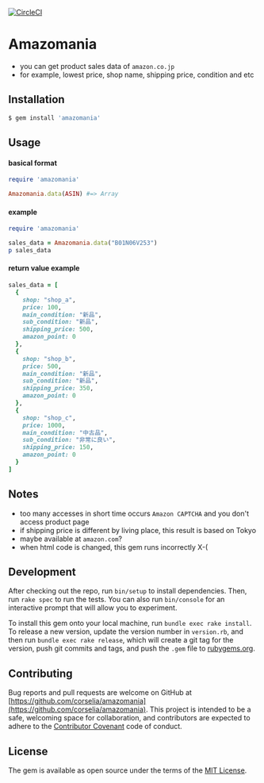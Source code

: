 [![CircleCI](https://circleci.com/gh/corselia/amazomania/tree/master.svg?style=svg)](https://circleci.com/gh/corselia/amazomania/tree/master)

# Amazomania
- you can get product sales data of `amazon.co.jp`
- for example, lowest price, shop name, shipping price, condition and etc

## Installation
```bash
$ gem install 'amazomania'
```

## Usage

#### basical format

```ruby
require 'amazomania'

Amazomania.data(ASIN) #=> Array
```

#### example

```ruby
require 'amazomania'

sales_data = Amazomania.data("B01N06V253")
p sales_data
```

#### return value example
```ruby
sales_data = [
  {
    shop: "shop_a",
    price: 100,
    main_condition: "新品",
    sub_condition: "新品",
    shipping_price: 500,
    amazon_point: 0
  },
  {
    shop: "shop_b",
    price: 500,
    main_condition: "新品",
    sub_condition: "新品",
    shipping_price: 350,
    amazon_point: 0
  },
  {
    shop: "shop_c",
    price: 1000,
    main_condition: "中古品",
    sub_condition: "非常に良い",
    shipping_price: 150,
    amazon_point: 0
  }
]
```

## Notes
- too many accesses in short time occurs `Amazon CAPTCHA` and you don't access product page
- if shipping price is different by living place, this result is based on Tokyo
- maybe available at `amazon.com`?
- when html code is changed, this gem runs incorrectly X-(

## Development
After checking out the repo, run `bin/setup` to install dependencies. Then, run `rake spec` to run the tests. You can also run `bin/console` for an interactive prompt that will allow you to experiment.

To install this gem onto your local machine, run `bundle exec rake install`. To release a new version, update the version number in `version.rb`, and then run `bundle exec rake release`, which will create a git tag for the version, push git commits and tags, and push the `.gem` file to [rubygems.org](https://rubygems.org).

## Contributing
Bug reports and pull requests are welcome on GitHub at [https://github.com/corselia/amazomania](https://github.com/corselia/amazomania). This project is intended to be a safe, welcoming space for collaboration, and contributors are expected to adhere to the [Contributor Covenant](http://contributor-covenant.org) code of conduct.

## License
The gem is available as open source under the terms of the [MIT License](http://opensource.org/licenses/MIT).
